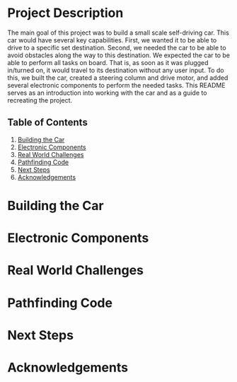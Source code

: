 # Project Description
The main goal of this project was to build a small scale self-driving car. This car would have several key capabilities. First, we wanted it to be able to drive to a specific set destination. Second, we needed the car to be able to avoid obstacles along the way to this destination. We expected the car to be able to perform all tasks on board. That is, as soon as it was plugged in/turned on, it would travel to its destination without any user input. To do this, we built the car, created a steering column and drive motor, and added several electronic components to perform the needed tasks. This README serves as an introduction into working with the car and as a guide to recreating the project.

## Table of Contents
1. [Building the Car](#build)
2. [Electronic Components](#components)
3. [Real World Challenges](#challenges)
4. [Pathfinding Code](#code)
5. [Next Steps](#next)
6. [Acknowledgements](#acks)

<a name="build"></a>
# Building the Car

<a name="components"></a>
# Electronic Components

<a name="challenges"></a>
# Real World Challenges

<a name="code"></a>
# Pathfinding Code

<a name="next"></a>
# Next Steps

<a name="acks"></a>
# Acknowledgements
